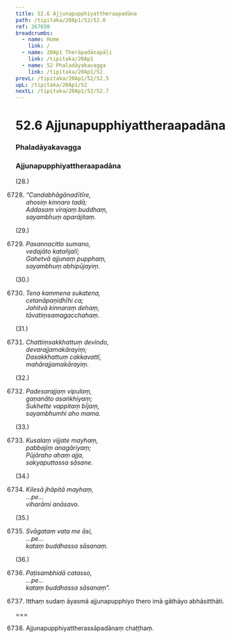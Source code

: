 ```yaml
---
title: 52.6 Ajjunapupphiyattheraapadāna
path: /tipitaka/20Ap1/52/52.6
ref: 267650
breadcrumbs:
  - name: Home
    link: /
  - name: 20Ap1 Therāpadānapāḷi
    link: /tipitaka/20Ap1
  - name: 52 Phaladāyakavagga
    link: /tipitaka/20Ap1/52
prevL: /tipitaka/20Ap1/52/52.5
upL: /tipitaka/20Ap1/52
nextL: /tipitaka/20Ap1/52/52.7
---
```


# 52.6 Ajjunapupphiyattheraapadāna

### Phaladāyakavagga

### Ajjunapupphiyattheraapadāna

(28.)

6728. _“Candabhāgānadītīre,_  
_ahosiṃ kinnaro tadā;_  
_Addasaṃ virajaṃ buddhaṃ,_  
_sayambhuṃ aparājitaṃ._  


(29.)

6729. _Pasannacitto sumano,_  
_vedajāto katañjalī;_  
_Gahetvā ajjunaṃ pupphaṃ,_  
_sayambhuṃ abhipūjayiṃ._  


(30.)

6730. _Tena kammena sukatena,_  
_cetanāpaṇidhīhi ca;_  
_Jahitvā kinnaraṃ dehaṃ,_  
_tāvatiṃsamagacchahaṃ._  


(31.)

6731. _Chattiṃsakkhattuṃ devindo,_  
_devarajjamakārayiṃ;_  
_Dasakkhattuṃ cakkavattī,_  
_mahārajjamakārayiṃ._  


(32.)

6732. _Padesarajjaṃ vipulaṃ,_  
_gaṇanāto asaṅkhiyaṃ;_  
_Sukhette vappitaṃ bījaṃ,_  
_sayambhumhi aho mama._  


(33.)

6733. _Kusalaṃ vijjate mayhaṃ,_  
_pabbajiṃ anagāriyaṃ;_  
_Pūjāraho ahaṃ ajja,_  
_sakyaputtassa sāsane._  


(34.)

6734. _Kilesā jhāpitā mayhaṃ,_  
_…pe…_  
_viharāmi anāsavo._  


(35.)

6735. _Svāgataṃ vata me āsi,_  
_…pe…_  
_kataṃ buddhassa sāsanaṃ._  


(36.)

6736. _Paṭisambhidā catasso,_  
_…pe…_  
_kataṃ buddhassa sāsanaṃ”._  


6737. Itthaṃ sudaṃ āyasmā ajjunapupphiyo thero imā gāthāyo abhāsitthāti.

===

6738. Ajjunapupphiyattherassāpadānaṃ chaṭṭhaṃ.




